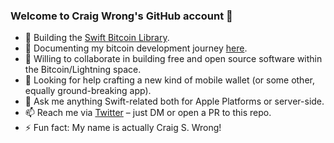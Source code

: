 ### Welcome to Craig Wrong's GitHub account 👋

- 🌱 Building the [Swift Bitcoin Library](https://github.com/swift-bitcoin/swift-bitcoin).
- 🔭 Documenting my bitcoin development journey [here](https://craigwrong.github.io).
- 👯 Willing to collaborate in building free and open source software within the Bitcoin/Lightning space.
- 🤔 Looking for help crafting a new kind of mobile wallet (or some other, equally ground-breaking app).
- 💬 Ask me anything Swift-related both for Apple Platforms or server-side.
- 📫 Reach me via [Twitter](https://twitter.com/notcraigwright) – just DM or open a PR to this repo.
- ⚡️ Fun fact: My name is actually Craig S. Wrong!
